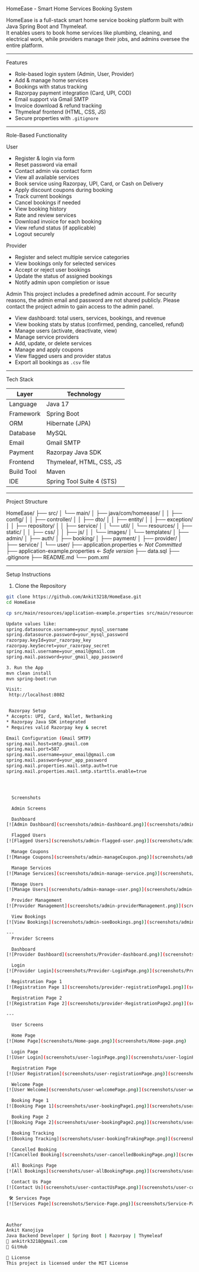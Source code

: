  HomeEase - Smart Home Services Booking System

HomeEase is a full-stack smart home service booking platform built with Java Spring Boot and Thymeleaf.  
It enables users to book home services like plumbing, cleaning, and electrical work, while providers manage their jobs, and admins oversee the entire platform.

---

 Features

-  Role-based login system (Admin, User, Provider)
-  Add & manage home services
-  Bookings with status tracking
-  Razorpay payment integration (Card, UPI, COD)
-  Email support via Gmail SMTP
-  Invoice download & refund tracking
-  Thymeleaf frontend (HTML, CSS, JS)
-  Secure properties with `.gitignore`

---

 Role-Based Functionality

 User
- Register & login via form
- Reset password via email
- Contact admin via contact form
- View all available services
- Book service using Razorpay, UPI, Card, or Cash on Delivery
- Apply discount coupons during booking
- Track current bookings
- Cancel bookings if needed
- View booking history
- Rate and review services
- Download invoice for each booking
- View refund status (if applicable)
- Logout securely

 Provider
- Register and select multiple service categories
- View bookings only for selected services
- Accept or reject user bookings
- Update the status of assigned bookings
- Notify admin upon completion or issue

 Admin
This project includes a predefined admin account.
 For security reasons, the admin email and password are not shared publicly.
 Please contact the project admin to gain access to the admin panel.

- View dashboard: total users, services, bookings, and revenue
- View booking stats by status (confirmed, pending, cancelled, refund)
- Manage users (activate, deactivate, view)
- Manage service providers
- Add, update, or delete services
- Manage and apply coupons
- View flagged users and provider status
- Export all bookings as `.csv` file

---

 Tech Stack

| Layer         | Technology                  |
|---------------|-----------------------------|
| Language      | Java 17                     |
| Framework     | Spring Boot                 |
| ORM           | Hibernate (JPA)             |
| Database      | MySQL                       |
| Email         | Gmail SMTP                  |
| Payment       | Razorpay Java SDK           |
| Frontend      | Thymeleaf, HTML, CSS, JS    |
| Build Tool    | Maven                       |
| IDE           | Spring Tool Suite 4 (STS)   |

---

 Project Structure

HomeEase/
├── src/
│   └── main/
│       ├── java/com/homeease/
│       │   ├── config/
│       │   ├── controller/
│       │   ├── dto/
│       │   ├── entity/
│       │   ├── exception/
│       │   ├── repository/
│       │   ├── service/
│       │   └── util/
│       └── resources/
│           ├── static/
│           │   ├── css/
│           │   ├── js/
│           │   └── images/
│           └── templates/
│               ├── admin/
│               ├── auth/
│               ├── booking/
│               ├── payment/
│               ├── provider/
│               ├── service/
│               └── user/
├── application.properties         ←  *Not Committed*
├── application-example.properties ←  *Safe version*
├── data.sql
├── .gitignore
├── README.md
└── pom.xml


---

 Setup Instructions

 1. Clone the Repository

```bash
git clone https://github.com/Ankit3218/HomeEase.git
cd HomeEase

cp src/main/resources/application-example.properties src/main/resources/application.properties

Update values like:
spring.datasource.username=your_mysql_username
spring.datasource.password=your_mysql_password
razorpay.keyId=your_razorpay_key
razorpay.keySecret=your_razorpay_secret
spring.mail.username=your_email@gmail.com
spring.mail.password=your_gmail_app_password

3. Run the App
mvn clean install
mvn spring-boot:run

Visit:
 http://localhost:8082


 Razorpay Setup
* Accepts: UPI, Card, Wallet, Netbanking
* Razorpay Java SDK integrated
* Requires valid Razorpay key & secret

Email Configuration (Gmail SMTP)
spring.mail.host=smtp.gmail.com
spring.mail.port=587
spring.mail.username=your_email@gmail.com
spring.mail.password=your_app_password
spring.mail.properties.mail.smtp.auth=true
spring.mail.properties.mail.smtp.starttls.enable=true




  Screenshots

  Admin Screens

  Dashboard  
[![Admin Dashboard](screenshots/admin-dashboard.png)](screenshots/admin-dashboard.png)

  Flagged Users  
[![Flagged Users](screenshots/admin-flagged-user.png)](screenshots/admin-flagged-user.png)

  Manage Coupons  
[![Manage Coupons](screenshots/admin-manageCoupon.png)](screenshots/admin-manageCoupon.png)

  Manage Services  
[![Manage Services](screenshots/admin-manage-service.png)](screenshots/admin-manage-service.png)

  Manage Users  
[![Manage Users](screenshots/admin-manage-user.png)](screenshots/admin-manage-user.png)

  Provider Management  
[![Provider Management](screenshots/admin-providerManagement.png)](screenshots/admin-providerManagement.png)

  View Bookings  
[![View Bookings](screenshots/admin-seeBookings.png)](screenshots/admin-seeBookings.png)

---
  Provider Screens

  Dashboard  
[![Provider Dashboard](screenshots/Provider-dashboard.png)](screenshots/Provider-dashboard.png)

  Login  
[![Provider Login](screenshots/Provider-LoginPage.png)](screenshots/Provider-LoginPage.png)

  Registration Page 1  
[![Registration Page 1](screenshots/provider-registrationPage1.png)](screenshots/provider-registrationPage1.png)

  Registration Page 2  
[![Registration Page 2](screenshots/provider-RegistrationPage2.png)](screenshots/provider-RegistrationPage2.png)

---

  User Screens

  Home Page  
[![Home Page](screenshots/Home-page.png)](screenshots/Home-page.png)

  Login Page  
[![User Login](screenshots/user-loginPage.png)](screenshots/user-loginPage.png)

  Registration Page  
[![User Registration](screenshots/user-registrationPage.png)](screenshots/user-registrationPage.png)

  Welcome Page  
[![User Welcome](screenshots/user-welcomePage.png)](screenshots/user-welcomePage.png)

  Booking Page 1  
[![Booking Page 1](screenshots/user-bookingPage1.png)](screenshots/user-bookingPage1.png)

  Booking Page 2  
[![Booking Page 2](screenshots/user-bookingPage2.png)](screenshots/user-bookingPage2.png)

  Booking Tracking  
[![Booking Tracking](screenshots/user-bookingTrakingPage.png)](screenshots/user-bookingTrakingPage.png)

  Cancelled Booking  
[![Cancelled Booking](screenshots/user-cancelledBookingPage.png)](screenshots/user-cancelledBookingPage.png)

  All Bookings Page  
[![All Bookings](screenshots/user-allBookingPage.png)](screenshots/user-allBookingPage.png)

  Contact Us Page  
[![Contact Us](screenshots/user-contactUsPage.png)](screenshots/user-contactUsPage.png)

 🛠 Services Page  
[![Services Page](screenshots/Service-Page.png)](screenshots/Service-Page.png)



Author
Ankit Kanojiya
Java Backend Developer | Spring Boot | Razorpay | Thymeleaf
📧 ankitrk3218@gmail.com
🔗 GitHub

📄 License
This project is licensed under the MIT License
